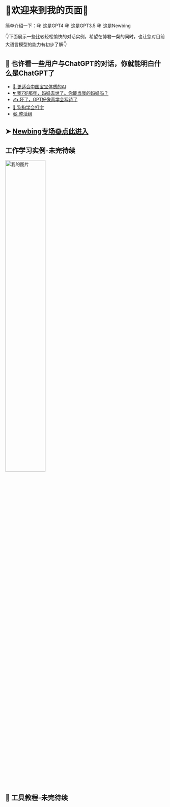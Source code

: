 <link rel="icon" type="image/png" href="/assets/favicon.ico">

# &#x1F31F;欢迎来到我的页面&#x1F31F;

简单介绍一下：<img src="https://pic2.imgdb.cn/item/6446f87c0d2dde57772ca165.jpg" alt="我的图片" width="16" height="16"> 这是GPT4
<img src="https://pic2.imgdb.cn/item/64470e060d2dde5777398734.jpg" alt="我的图片" width="16" height="16"> 这是GPT3.5
<img src="https://pic2.imgdb.cn/item/6446f7f40d2dde57772c6d59.jpg" alt="我的图片" width="16" height="16"> 这是Newbing

&#x1F447;下面展示一些比较轻松愉快的对话实例，希望在博君一粲的同时，也让您对目前大语言模型的能力有初步了解&#x1F447;

## &#x1F4AD; 也许看一些用户与ChatGPT的对话，你就能明白什么是ChatGPT了

- [&#x1F476; 更适合中国宝宝体质的AI](1/letter.md)
- [&#x1F494; 我7岁那年，妈妈去世了。你能当我的妈妈吗？](1/mum.md)
- [&#x270D; 坏了，GPT好像真学会写诗了](1/poet.md)
- [&#x1F436; 狗狗学会打字](1/dog.md)
- [&#x1F606; 整活组](1/fun.md)

## &#10148; [Newbing专场&#x1F31E;点此进入](2/newbing简介.md)

## 工作学习实例-未完待续
<img src="https://pic2.imgdb.cn/item/6446ffba0d2dde57772ff153.jpg" alt="我的图片" width="50%" height="50%">


## &#x1F527; 工具教程-未完待续

